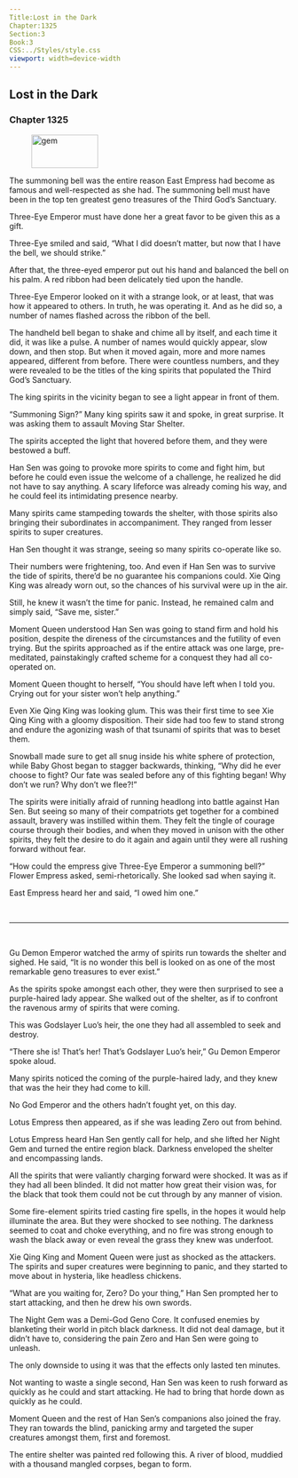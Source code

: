 ```yaml
---
Title:Lost in the Dark 
Chapter:1325 
Section:3 
Book:3 
CSS:../Styles/style.css 
viewport: width=device-width
---
```

  
## Lost in the Dark
### Chapter 1325
  
<figure>
	<img src="../Images/gem.gif" alt="gem" id="gem" width="120" height="60" />
</figure>
  

  
The summoning bell was the entire reason East Empress had become as famous and well-respected as she had. The summoning bell must have been in the top ten greatest geno treasures of the Third God’s Sanctuary.

Three-Eye Emperor must have done her a great favor to be given this as a gift.

Three-Eye smiled and said, “What I did doesn’t matter, but now that I have the bell, we should strike.”

After that, the three-eyed emperor put out his hand and balanced the bell on his palm. A red ribbon had been delicately tied upon the handle.

Three-Eye Emperor looked on it with a strange look, or at least, that was how it appeared to others. In truth, he was operating it. And as he did so, a number of names flashed across the ribbon of the bell.

The handheld bell began to shake and chime all by itself, and each time it did, it was like a pulse. A number of names would quickly appear, slow down, and then stop. But when it moved again, more and more names appeared, different from before. There were countless numbers, and they were revealed to be the titles of the king spirits that populated the Third God’s Sanctuary.

The king spirits in the vicinity began to see a light appear in front of them.

“Summoning Sign?” Many king spirits saw it and spoke, in great surprise. It was asking them to assault Moving Star Shelter.

The spirits accepted the light that hovered before them, and they were bestowed a buff.

Han Sen was going to provoke more spirits to come and fight him, but before he could even issue the welcome of a challenge, he realized he did not have to say anything. A scary lifeforce was already coming his way, and he could feel its intimidating presence nearby.

Many spirits came stampeding towards the shelter, with those spirits also bringing their subordinates in accompaniment. They ranged from lesser spirits to super creatures.

Han Sen thought it was strange, seeing so many spirits co-operate like so.

Their numbers were frightening, too. And even if Han Sen was to survive the tide of spirits, there’d be no guarantee his companions could. Xie Qing King was already worn out, so the chances of his survival were up in the air.

Still, he knew it wasn’t the time for panic. Instead, he remained calm and simply said, “Save me, sister.”

Moment Queen understood Han Sen was going to stand firm and hold his position, despite the direness of the circumstances and the futility of even trying. But the spirits approached as if the entire attack was one large, pre-meditated, painstakingly crafted scheme for a conquest they had all co-operated on.

Moment Queen thought to herself, “You should have left when I told you. Crying out for your sister won’t help anything.”

Even Xie Qing King was looking glum. This was their first time to see Xie Qing King with a gloomy disposition. Their side had too few to stand strong and endure the agonizing wash of that tsunami of spirits that was to beset them.

Snowball made sure to get all snug inside his white sphere of protection, while Baby Ghost began to stagger backwards, thinking, “Why did he ever choose to fight? Our fate was sealed before any of this fighting began! Why don’t we run? Why don’t we flee?!”

The spirits were initially afraid of running headlong into battle against Han Sen. But seeing so many of their compatriots get together for a combined assault, bravery was instilled within them. They felt the tingle of courage course through their bodies, and when they moved in unison with the other spirits, they felt the desire to do it again and again until they were all rushing forward without fear.

“How could the empress give Three-Eye Emperor a summoning bell?” Flower Empress asked, semi-rhetorically. She looked sad when saying it.

East Empress heard her and said, “I owed him one.”

<br>

*****

<br>

Gu Demon Emperor watched the army of spirits run towards the shelter and sighed. He said, “It is no wonder this bell is looked on as one of the most remarkable geno treasures to ever exist.”

As the spirits spoke amongst each other, they were then surprised to see a purple-haired lady appear. She walked out of the shelter, as if to confront the ravenous army of spirits that were coming.

This was Godslayer Luo’s heir, the one they had all assembled to seek and destroy.

“There she is! That’s her! That’s Godslayer Luo’s heir,” Gu Demon Emperor spoke aloud.

Many spirits noticed the coming of the purple-haired lady, and they knew that was the heir they had come to kill.

No God Emperor and the others hadn’t fought yet, on this day.

Lotus Empress then appeared, as if she was leading Zero out from behind.

Lotus Empress heard Han Sen gently call for help, and she lifted her Night Gem and turned the entire region black. Darkness enveloped the shelter and encompassing lands.

All the spirits that were valiantly charging forward were shocked. It was as if they had all been blinded. It did not matter how great their vision was, for the black that took them could not be cut through by any manner of vision.

Some fire-element spirits tried casting fire spells, in the hopes it would help illuminate the area. But they were shocked to see nothing. The darkness seemed to coat and choke everything, and no fire was strong enough to wash the black away or even reveal the grass they knew was underfoot.

Xie Qing King and Moment Queen were just as shocked as the attackers. The spirits and super creatures were beginning to panic, and they started to move about in hysteria, like headless chickens.

“What are you waiting for, Zero? Do your thing,” Han Sen prompted her to start attacking, and then he drew his own swords.

The Night Gem was a Demi-God Geno Core. It confused enemies by blanketing their world in pitch black darkness. It did not deal damage, but it didn’t have to, considering the pain Zero and Han Sen were going to unleash.

The only downside to using it was that the effects only lasted ten minutes.

Not wanting to waste a single second, Han Sen was keen to rush forward as quickly as he could and start attacking. He had to bring that horde down as quickly as he could.

Moment Queen and the rest of Han Sen’s companions also joined the fray. They ran towards the blind, panicking army and targeted the super creatures amongst them, first and foremost.

The entire shelter was painted red following this. A river of blood, muddied with a thousand mangled corpses, began to form.